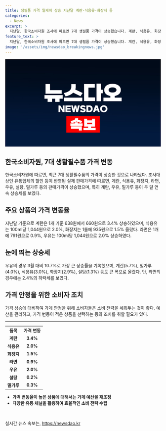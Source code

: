 ```yaml
---
title: 생필품 가격 일제히 상승 지난달 계란·식용유·화장지 등
categories:
  - News
excerpt: >
  지난달, 한국소비자원 조사에 따르면 7대 생필품 가격이 상승했습니다. 계란, 식용유, 화장지 등 5개 품목은 두 달 연속 가격 상승세를 보였고, 우유, 계란, 밀가루 등 6개 품목은 3월과 비교하여 상승했으며 라면은 내렸습니다. 소비자들은 이제 가격정보 종합포털 참가격을 주목해야 할 것으로 보입니다. [사진 출처 : ] 
feature_text: >
  지난달, 한국소비자원 조사에 따르면 7대 생필품 가격이 상승했습니다. 계란, 식용유, 화장지 등 5개 품목은 두 달 연속 가격 상승세를 보였고, 우유, 계란, 밀가루 등 6개 품목은 3월과 비교하여 상승했으며 라면은 내렸습니다. 소비자들은 이제 가격정보 종합포털 참가격을 주목해야 할 것으로 보입니다. [사진 출처 : ] 
image: '/assets/img/newsdao_breakingnews.jpg'
---
```


<p><img src="/assets/img/newsdao_breakingnews.jpg" alt="cryptoinkorea 속보" /></p>

<h2 data-ke-size="size26">한국소비자원, 7대 생활필수품 가격 변동</h2>

<p data-ke-size="size16">한국소비자원에 따르면, 최근 7대 생활필수품의 가격이 상승한 것으로 나타났다. 조사대상인 유통업체의 할인 등이 반영된 실제 판매가격에 따르면, 계란, 식용유, 화장지, 라면, 우유, 설탕, 밀가루 등의 판매가격이 상승했으며, 특히 계란, 우유, 밀가루 등이 두 달 연속 상승세를 보였다.</p>

<h2 data-ke-size="size26">주요 상품의 가격 변동율</h2>

<p data-ke-size="size16">지난달 기준으로 계란은 1개 기준 638원에서 660원으로 3.4% 상승하였으며, 식용유는 100ml당 1,044원으로 2.0%, 화장지는 1롤에 935원으로 1.5% 올랐다. 라면은 1개에 791원으로 0.9%, 우유는 100ml당 1,044원으로 2.0% 상승하였다.</p>

<h2 data-ke-size="size26">눈에 띄는 상승세</h2>

<p data-ke-size="size16">우유의 경우 3월 대비 10.7%로 가장 큰 상승률을 기록했으며, 계란(5.7%), 밀가루(4.0%), 식용유(3.0%), 화장지(2.9%), 설탕(1.3%) 등도 큰 폭으로 올랐다. 단, 라면의 경우에는 2.4%의 하락세를 보였다.</p>

<h2 data-ke-size="size26">가격 안정을 위한 소비자 조치</h2>

<p data-ke-size="size16">가격 상승에 대비하여 가계 안정을 위해 소비자들은 소비 전략을 세워두는 것이 좋다. 예산을 관리하고, 가격 변동이 적은 상품을 선택하는 등의 조치를 취할 필요가 있다.</p>

<hr>

<table>
  <tr>
    <th>품목</th>
    <th>가격 변동</th>
  </tr>
  <tr>
    <td style="text-align: center; height: 17px;"><b>계란</b></td>
    <td style="text-align: center; height: 17px;"><b>3.4%</b></td>
  </tr>
  <tr>
    <td style="text-align: center; height: 17px;"><b>식용유</b></td>
    <td style="text-align: center; height: 17px;"><b>2.0%</b></td>
  </tr>
  <tr>
    <td style="text-align: center; height: 17px;"><b>화장지</b></td>
    <td style="text-align: center; height: 17px;"><b>1.5%</b></td>
  </tr>
  <tr>
    <td style="text-align: center; height: 17px;"><b>라면</b></td>
    <td style="text-align: center; height: 17px;"><b>0.9%</b></td>
  </tr>
  <tr>
    <td style="text-align: center; height: 17px;"><b>우유</b></td>
    <td style="text-align: center; height: 17px;"><b>2.0%</b></td>
  </tr>
  <tr>
    <td style="text-align: center; height: 17px;"><b>설탕</b></td>
    <td style="text-align: center; height: 17px;"><b>0.2%</b></td>
  </tr>
  <tr>
    <td style="text-align: center; height: 17px;"><b>밀가루</b></td>
    <td style="text-align: center; height: 17px;"><b>0.3%</b></td>
  </tr>
</table>

<ul>
  <li><b>가격 변동율이 높은 상품에 대해서는 가계 예산을 재조정</b></li>
  <li><b>다양한 유통 채널을 활용하여 효율적인 소비 전략 수립</b></li>
</ul>

<p data-ke-size="size16">&nbsp;</p>
실시간 뉴스 속보는, <a href="https://newsdao.kr" rel="dofollow">https://newsdao.kr</a>


